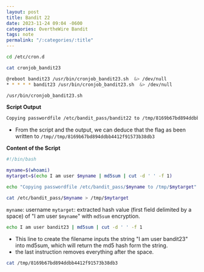 ```yaml
---
layout: post
title: Bandit 22
date: 2023-11-24 09:04 -0600
categories: OvertheWire Bandit
tags: note
permalink: "/:categories/:title"
---
```



```bash
cd /etc/cron.d
```

```bash
cat cronjob_bandit23
```

```bash
@reboot bandit23 /usr/bin/cronjob_bandit23.sh  &> /dev/null
* * * * * bandit23 /usr/bin/cronjob_bandit23.sh  &> /dev/null
```

```bash
/usr/bin/cronjob_bandit23.sh
```

**Script Output**
```bash
Copying passwordfile /etc/bandit_pass/bandit22 to /tmp/8169b67bd894ddbb4412f91573b38db3
```
- From the script and the output, we can deduce that the flag as been written to `/tmp//tmp/8169b67bd894ddbb4412f91573b38db3`

**Content of the Script**
```bash
#!/bin/bash

myname=$(whoami)
mytarget=$(echo I am user $myname | md5sum | cut -d ' ' -f 1)

echo "Copying passwordfile /etc/bandit_pass/$myname to /tmp/$mytarget"

cat /etc/bandit_pass/$myname > /tmp/$mytarget
```

`myname`: username
`mytarget`: extracted hash value  (first field delimited by a space) of "I am user `$myname`"  with `md5sum` encryption.


```bash
echo I am user bandit23 | md5sum | cut -d ' ' -f 1
```
- This line to create the filename inputs the string "I am user bandit23" into md5sum, which will return the md5 hash form the string. 
- the last instruction removes everything after the space.

```bash
cat /tmp/8169b67bd894ddbb4412f91573b38db3
```
